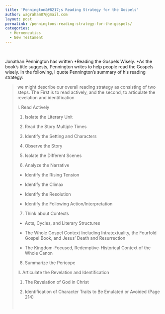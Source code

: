 ```yaml
---
title: 'Pennington&#8217;s Reading Strategy for the Gospels'
author: wagraham87@gmail.com
layout: post
permalink: /penningtons-reading-strategy-for-the-gospels/
categories:
  - Hermeneutics
  - New Testament
---
```

&nbsp;

Jonathan Pennington has written *Reading the Gospels Wisely. *As the book&#8217;s title suggests, Pennington writes to help people read the Gospels wisely. In the following, I quote Pennington&#8217;s summary of his reading strategy:

> we might describe our overall reading strategy as consisting of two steps. The First is to read actively, and the second, to articulate the revelation and identification
> 
> I. Read Actively
> 
> 1. Isolate the Literary Unit
> 
> 2. Read the Story Multiple Times
> 
> 3. Identify the Setting and Characters
> 
> 4. Observe the Story
> 
> 5. Isolate the Different Scenes
> 
> 6. Analyze the Narrative
> 
> * Identify the Rising Tension
> 
> * Identify the Climax
> 
> * Identify the Resolution
> 
> * Identify the Following Action/Interpretation
> 
> 7. Think about Contexts
> 
> * Acts, Cycles, and Literary Structures
> 
> * The Whole Gospel Context Including Intratextuality, the Fourfold Gospel Book, and Jesus&#8217; Death and Resurrection
> 
> * The Kingdom-Focused, Redemptive-Historical Context of the Whole Canon
> 
> 8. Summarize the Pericope
> 
> II. Articulate the Revelation and Identification
> 
> 1. The Revelation of God in Christ
> 
> 2. Identification of Character Traits to Be Emulated or Avoided (Page 214)
> 
> &nbsp;